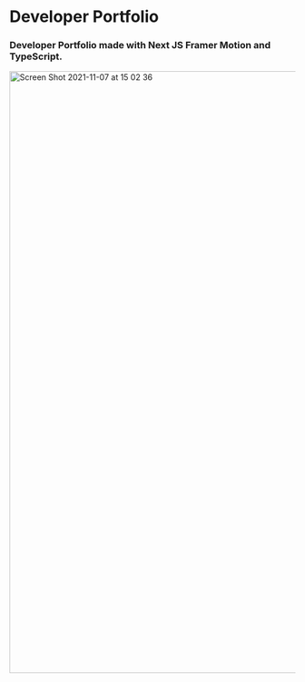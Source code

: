 # Developer Portfolio

### Developer Portfolio made with Next JS Framer Motion and TypeScript.

<img width="1059" alt="Screen Shot 2021-11-07 at 15 02 36" src="https://user-images.githubusercontent.com/82881295/140649467-83c1d076-669f-488c-9388-c57517d5ebb6.png">


